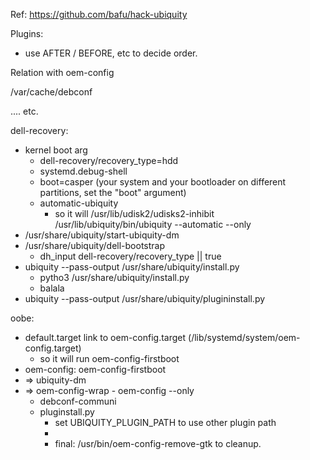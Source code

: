 Ref: https://github.com/bafu/hack-ubiquity

Plugins:
 * use AFTER / BEFORE, etc to decide order.

Relation with oem-config

/var/cache/debconf

....
etc.

dell-recovery:
 * kernel boot arg
   * dell-recovery/recovery_type=hdd
   * systemd.debug-shell
   * boot=casper (your system and your bootloader on different partitions, set the "boot" argument)
   * automatic-ubiquity
     * so it will /usr/lib/udisk2/udisks2-inhibit /usr/lib/ubiquity/bin/ubiquity --automatic --only
 * /usr/share/ubiquity/start-ubiquity-dm
 * /usr/share/ubiquity/dell-bootstrap
   * dh_input dell-recovery/recovery_type || true
 * ubiquity --pass-output /usr/share/ubiquity/install.py
   * pytho3 /usr/share/ubiquity/install.py
   * balala
 * ubiquity --pass-output /usr/share/ubiquity/plugininstall.py

oobe:
 * default.target link to oem-config.target (/lib/systemd/system/oem-config.target)
   * so it will run oem-config-firstboot
 * oem-config: oem-config-firstboot
 * => ubiquity-dm
 * => oem-config-wrap - oem-config --only
   * debconf-communi
   * pluginstall.py
     * set UBIQUITY_PLUGIN_PATH to use other plugin path
     * 
     * final: /usr/bin/oem-config-remove-gtk to cleanup.